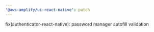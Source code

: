 ```yaml
---
'@aws-amplify/ui-react-native': patch
---
```


fix(authenticator-react-native): password manager autofill validation
